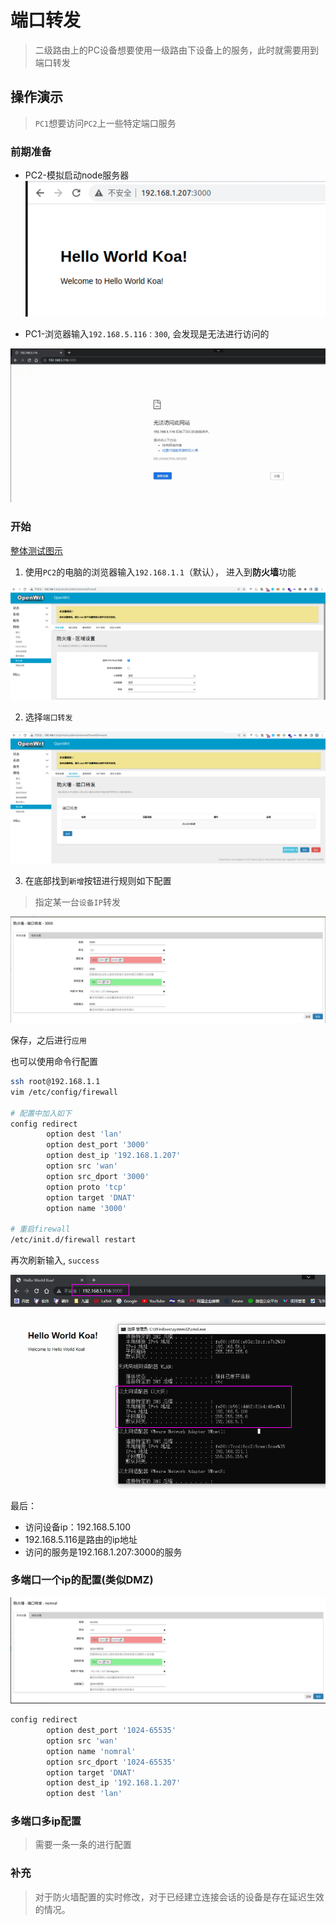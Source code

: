 # 端口转发
> 二级路由上的PC设备想要使用一级路由下设备上的服务，此时就需要用到端口转发

## 操作演示

> `PC1`想要访问`PC2`上一些特定端口服务

### 前期准备
- PC2-模拟启动node服务器
![](./assets/portForwards/koa.png)

- PC1-浏览器输入`192.168.5.116：300`, 会发现是无法进行访问的

![](./assets/portForwards/fail.png)


### 开始
[整体测试图示](./assets/PortForwards.drawio ':include :type=code')

1. 使用`PC2`的电脑的浏览器输入`192.168.1.1`（默认）， 进入到**防火墙**功能

![](./assets/portForwards/1.png)

2. 选择`端口转发`

![](./assets/portForwards/2.png)


3. 在底部找到`新增`按钮进行规则如下配置
> 指定某一台`设备IP`转发

![](./assets/portForwards/port_forwards.png)

保存，之后进行`应用`

也可以使用命令行配置
```bash
ssh root@192.168.1.1
vim /etc/config/firewall

# 配置中加入如下
config redirect
        option dest 'lan'
        option dest_port '3000'
        option dest_ip '192.168.1.207'
        option src 'wan'
        option src_dport '3000'
        option proto 'tcp'
        option target 'DNAT'
        option name '3000'

# 重启firewall
/etc/init.d/firewall restart
```

再次刷新输入, `success`

![](./assets/portForwards/success.png)

最后：
- 访问设备ip：192.168.5.100
- 192.168.5.116是路由的ip地址
- 访问的服务是192.168.1.207:3000的服务

### 多端口一个ip的配置(类似DMZ)

![](./assets/portForwards/more.png)

```bash
config redirect
        option dest_port '1024-65535'
        option src 'wan'
        option name 'nomral'
        option src_dport '1024-65535'
        option target 'DNAT'
        option dest_ip '192.168.1.207'
        option dest 'lan'
```
### 多端口多ip配置
> 需要一条一条的进行配置


### 补充
> 对于防火墙配置的实时修改，对于已经建立连接会话的设备是存在延迟生效的情况。